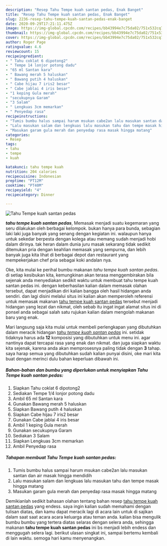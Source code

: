 ```yaml
---
description: "Resep Tahu Tempe kuah santan pedas, Enak Banget"
title: "Resep Tahu Tempe kuah santan pedas, Enak Banget"
slug: 2236-resep-tahu-tempe-kuah-santan-pedas-enak-banget
date: 2020-09-29T17:21:11.475Z
image: https://img-global.cpcdn.com/recipes/bb43994e7c75da02/751x532cq70/tahu-tempe-kuah-santan-pedas-foto-resep-utama.jpg
thumbnail: https://img-global.cpcdn.com/recipes/bb43994e7c75da02/751x532cq70/tahu-tempe-kuah-santan-pedas-foto-resep-utama.jpg
cover: https://img-global.cpcdn.com/recipes/bb43994e7c75da02/751x532cq70/tahu-tempe-kuah-santan-pedas-foto-resep-utama.jpg
author: Roger Page
ratingvalue: 4.6
reviewcount: 15
recipeingredient:
- " Tahu coklat 6 dipotong2"
- " Tempe 14 lonjor potong dadu"
- "65 ml Santan kara"
- " Bawang merah 5 haluskan"
- " Bawang putih 4 haluskan"
- " Cabe hijau 7 iris2 besar"
- " Cabe jablai 4 iris besar"
- "1 keping Gula merah"
- "secukupnya Garam"
- "3 Salam"
- " Lengkuas 3cm memarkan"
- " Penyedap rasa"
recipeinstructions:
- "Tumis bumbu halus sampai harum msukan cabe2an lalu masukan santan dan air masak hingga mendidih"
- "Lalu masukan salam dan lengkuas lalu masukan tahu dan tempe masak hingga matang"
- "Masukan garam gula merah dan penyedap rasa masak hingga matang"
categories:
- Resep
tags:
- tahu
- tempe
- kuah

katakunci: tahu tempe kuah 
nutrition: 204 calories
recipecuisine: Indonesian
preptime: "PT12M"
cooktime: "PT40M"
recipeyield: "4"
recipecategory: Dinner

---
```



![Tahu Tempe kuah santan pedas](https://img-global.cpcdn.com/recipes/bb43994e7c75da02/751x532cq70/tahu-tempe-kuah-santan-pedas-foto-resep-utama.jpg)

<b><i>tahu tempe kuah santan pedas</i></b>, Memasak menjadi suatu kegemaran yang seru dilakukan oleh berbagai kelompok. bukan hanya para bunda, sebagian laki laki juga banyak yang senang dengan kegiatan ini. walaupun hanya untuk sekedar berpesta dengan kolega atau memang sudah menjadi hobi dalam dirinya. tak heran dalam dunia juru masak sekarang tidak sedikit ditemukan pria dengan keahlian memasak yang sempurna, dan lebih banyak juga kita lihat di berbagai depot dan restaurant yang mempekerjakan chef pria sebagai koki andalan nya.

Oke, kita mulai ke perihal bumbu makanan <i>tahu tempe kuah santan pedas</i>. di setiap kesibukan kita, kemungkinan akan terasa menggembirakan bila sejenak anda menyediakan sedikit waktu untuk membuat tahu tempe kuah santan pedas ini. dengan keberhasilan kalian dalam memasak olahan tersebut, dapat menjadikan diri kalian bangga oleh hasil hidangan anda sendiri. dan lagi disini melalui situs ini kalian akan memperoleh referensi untuk memasak makanan <u>tahu tempe kuah santan pedas</u> tersebut menjadi hidangan yang lezat dan nikmat, oleh sebab itu ingat ingat alamat situs ini di ponsel anda sebagai salah satu rujukan kalian dalam mengolah makanan baru yang enak.




Mari langsung saja kita mulai untuk membeli perlengkapan yang dibutuhkan dalam meracik hidangan <u><i>tahu tempe kuah santan pedas</i></u> ini. setidak tidaknya harus ada <b>12</b> komposisi yang dibutuhkan untuk menu ini. agar nantinya dapat tercapai rasa yang enak dan nikmat. dan juga siapkan waktu kita sejenak, karena anda akan memprosesnya paling tidak dengan <b>3</b> tahap. saya harap semua yang dibutuhkan sudah kalian punyai disini, oke mari kita buat dengan merinci dulu bahan keperluan dibawah ini.

<!--inarticleads1-->

##### Bahan-bahan dan bumbu yang diperlukan untuk menyiapkan Tahu Tempe kuah santan pedas:

1. Siapkan  Tahu coklat 6 dipotong2
1. Sediakan  Tempe 1/4 lonjor potong dadu
1. Ambil 65 ml Santan kara
1. Gunakan  Bawang merah 5 haluskan
1. Siapkan  Bawang putih 4 haluskan
1. Siapkan  Cabe hijau 7 iris2 besar
1. Gunakan  Cabe jablai 4 iris besar
1. Ambil 1 keping Gula merah
1. Gunakan secukupnya Garam
1. Sediakan 3 Salam
1. Siapkan  Lengkuas 3cm memarkan
1. Ambil  Penyedap rasa




<!--inarticleads2-->

##### Tahapan membuat Tahu Tempe kuah santan pedas:

1. Tumis bumbu halus sampai harum msukan cabe2an lalu masukan santan dan air masak hingga mendidih
1. Lalu masukan salam dan lengkuas lalu masukan tahu dan tempe masak hingga matang
1. Masukan garam gula merah dan penyedap rasa masak hingga matang




Demikianlah sedikit bahasan olahan tentang bahan resep <u>tahu tempe kuah santan pedas</u> yang endess. saya ingin kalian sudah memahami dengan tulisan diatas, dan kamu dapat meracik lagi di acara lain untuk di sajikan dalam saat saat acara acara keluarga atau teman anda. kalian bisa mengulik bumbu bumbu yang tertera diatas selaras dengan selera anda, sehingga makanan <b>tahu tempe kuah santan pedas</b> ini bs menjadi lebih endess dan menggugah selera lagi. berikut ulasan singkat ini, sampai bertemu kembali di lain waktu. semoga hari kamu menyenangkan.
